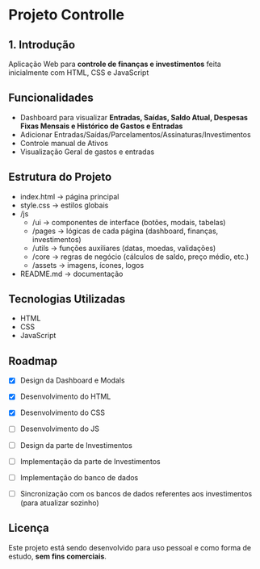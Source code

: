 # Projeto Controlle

## 1. Introdução
Aplicação Web para **controle de finanças e investimentos** feita inicialmente com HTML, CSS e JavaScript

## Funcionalidades
- Dashboard para visualizar **Entradas, Saídas, Saldo Atual, Despesas Fixas Mensais e Histórico de Gastos e Entradas**
- Adicionar Entradas/Saídas/Parcelamentos/Assinaturas/Investimentos
- Controle manual de Ativos
- Visualização Geral de gastos e entradas

## Estrutura do Projeto

- index.html → página principal
- style.css → estilos globais
- /js
    - /ui → componentes de interface (botões, modais, tabelas)
    - /pages → lógicas de cada página (dashboard, finanças, investimentos)
    - /utils → funções auxiliares (datas, moedas, validações)
    - /core → regras de negócio (cálculos de saldo, preço médio, etc.)
    - /assets → imagens, ícones, logos
- README.md → documentação

## Tecnologias Utilizadas

- HTML
- CSS
- JavaScript

## Roadmap

- [x] Design da Dashboard e Modals  
- [x] Desenvolvimento do HTML  
- [x] Desenvolvimento do CSS  
- [ ] Desenvolvimento do JS  
- [ ] Design da parte de Investimentos  
- [ ] Implementação da parte de Investimentos  
- [ ] Implementação do banco de dados  
- [ ] Sincronização com os bancos de dados referentes aos investimentos (para atualizar sozinho)  


## Licença
Este projeto está sendo desenvolvido para uso pessoal e como forma de estudo, **sem fins comerciais**.